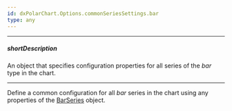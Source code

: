 ```yaml
---
id: dxPolarChart.Options.commonSeriesSettings.bar
type: any
---
```

---
##### shortDescription
An object that specifies configuration properties for all series of the _bar_ type in the chart.

---
Define a common configuration for all _bar_ series in the chart using any properties of the [BarSeries](/api-reference/20%20Data%20Visualization%20Widgets/dxPolarChart/5%20Series%20Types/BarSeries '/Documentation/ApiReference/UI_Components/dxPolarChart/Series_Types/BarSeries/') object.